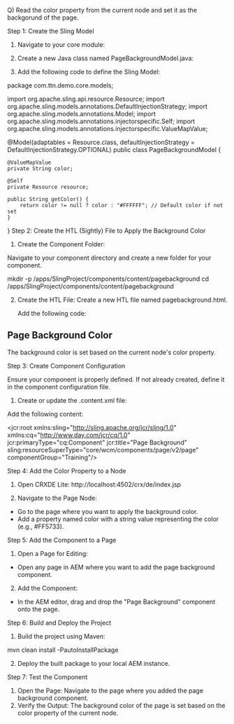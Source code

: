 Q) Read the color property from the current node and set it as the backgorund of the page.

Step 1: Create the Sling Model
1) Navigate to your core module:

2) Create a new Java class named PageBackgroundModel.java:

3) Add the following code to define the Sling Model:

package com.ttn.demo.core.models;

import org.apache.sling.api.resource.Resource;
import org.apache.sling.models.annotations.DefaultInjectionStrategy;
import org.apache.sling.models.annotations.Model;
import org.apache.sling.models.annotations.injectorspecific.Self;
import org.apache.sling.models.annotations.injectorspecific.ValueMapValue;

@Model(adaptables = Resource.class, defaultInjectionStrategy = DefaultInjectionStrategy.OPTIONAL)
public class PageBackgroundModel {

    @ValueMapValue
    private String color;

    @Self
    private Resource resource;

    public String getColor() {
        return color != null ? color : "#FFFFFF"; // Default color if not set
    }
}
Step 2: Create the HTL (Sightly) File to Apply the Background Color

1) Create the Component Folder:

Navigate to your component directory and create a new folder for your component.

mkdir -p /apps/SlingProject/components/content/pagebackground
cd /apps/SlingProject/components/content/pagebackground

2)  Create the HTL File:
	Create a new HTL file named pagebackground.html.
	
	Add the following code:
	
	<!-- pagebackground.html -->
<div class="page-background" data-sly-use.pageBackground="com.ttn.demo.core.models.PageBackgroundModel" style="background-color: ${pageBackground.color};">
    <h2>Page Background Color</h2>
    <p>The background color is set based on the current node's color property.</p>
</div>

Step 3: Create Component Configuration

Ensure your component is properly defined. If not already created, define it in the component configuration file.

1) Create or update the .content.xml file:

Add the following content:

<?xml version="1.0" encoding="UTF-8"?>
<jcr:root
    xmlns:sling="http://sling.apache.org/jcr/sling/1.0"
    xmlns:cq="http://www.day.com/jcr/cq/1.0"
    jcr:primaryType="cq:Component"
    jcr:title="Page Background"
    sling:resourceSuperType="core/wcm/components/page/v2/page"
    componentGroup="Training"/>
    
Step 4: Add the Color Property to a Node

1) Open CRXDE Lite: http://localhost:4502/crx/de/index.jsp

2) Navigate to the Page Node:
- Go to the page where you want to apply the background color.
- Add a property named color with a string value representing the color (e.g., #FF5733).

Step 5: Add the Component to a Page

1) Open a Page for Editing:

- Open any page in AEM where you want to add the page background component.

2) Add the Component:

- In the AEM editor, drag and drop the "Page Background" component onto the page.

Step 6: Build and Deploy the Project

1) Build the project using Maven:

mvn clean install -PautoInstallPackage

2) Deploy the built package to your local AEM instance.

Step 7: Test the Component

1) Open the Page:
Navigate to the page where you added the page background component.
2) Verify the Output:
The background color of the page is set based on the color property of the current node.





















